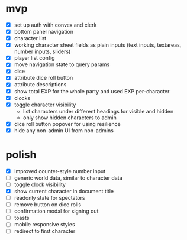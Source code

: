 # mvp

- [x] set up auth with convex and clerk
- [x] bottom panel navigation
- [x] character list
- [x] working character sheet fields as plain inputs (text inputs, textareas, number inputs, sliders)
- [x] player list config
- [x] move navigation state to query params
- [x] dice
- [x] attribute dice roll button
- [x] attribute descriptions
- [x] show total EXP for the whole party and used EXP per-character
- [x] clocks
- [x] toggle character visibility
  - list characters under different headings for visible and hidden
  - only show hidden characters to admin
- [x] dice roll button popover for using resilience
- [x] hide any non-admin UI from non-admins

# polish

- [x] improved counter-style number input
- [ ] generic world data, similar to character data
- [ ] toggle clock visibility
- [x] show current character in document title
- [ ] readonly state for spectators
- [ ] remove button on dice rolls
- [ ] confirmation modal for signing out
- [ ] toasts
- [ ] mobile responsive styles
- [ ] redirect to first character
